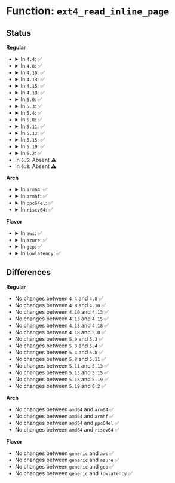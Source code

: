 # Function: <code>ext4_read_inline_page</code>

## Status
<b>Regular</b>
<ul>
<li>
<details>
<summary>In <code>4.4</code>: ✅</summary>

```c
int ext4_read_inline_page(struct inode *inode, struct page *page);
```

**Collision:** Unique Static

**Inline:** No

**Transformation:** False

**Instances:**

```
In fs/ext4/inline.c (ffffffff812e0440)
Location: fs/ext4/inline.c:459
Inline: False
Direct callers:
  - fs/ext4/inline.c:ext4_readpage_inline
  - fs/ext4/inline.c:ext4_try_to_write_inline_data
  - fs/ext4/inline.c:ext4_try_to_write_inline_data
  - fs/ext4/inline.c:ext4_da_write_inline_data_begin
  - fs/ext4/inline.c:ext4_da_write_inline_data_begin
```
**Symbols:**

```
ffffffff812e0440-ffffffff812e065e: ext4_read_inline_page (STB_LOCAL)
```
</details>
</li>
<li>
<details>
<summary>In <code>4.8</code>: ✅</summary>

```c
int ext4_read_inline_page(struct inode *inode, struct page *page);
```

**Collision:** Unique Static

**Inline:** No

**Transformation:** False

**Instances:**

```
In fs/ext4/inline.c (ffffffff81310110)
Location: fs/ext4/inline.c:459
Inline: False
Direct callers:
  - fs/ext4/inline.c:ext4_da_write_inline_data_begin
  - fs/ext4/inline.c:ext4_da_write_inline_data_begin
  - fs/ext4/inline.c:ext4_try_to_write_inline_data
  - fs/ext4/inline.c:ext4_try_to_write_inline_data
  - fs/ext4/inline.c:ext4_readpage_inline
```
**Symbols:**

```
ffffffff81310110-ffffffff8131034c: ext4_read_inline_page (STB_LOCAL)
```
</details>
</li>
<li>
<details>
<summary>In <code>4.10</code>: ✅</summary>

```c
int ext4_read_inline_page(struct inode *inode, struct page *page);
```

**Collision:** Unique Static

**Inline:** No

**Transformation:** False

**Instances:**

```
In fs/ext4/inline.c (ffffffff81325f00)
Location: fs/ext4/inline.c:470
Inline: False
Direct callers:
  - fs/ext4/inline.c:ext4_da_write_inline_data_begin
  - fs/ext4/inline.c:ext4_da_write_inline_data_begin
  - fs/ext4/inline.c:ext4_try_to_write_inline_data
  - fs/ext4/inline.c:ext4_try_to_write_inline_data
  - fs/ext4/inline.c:ext4_readpage_inline
```
**Symbols:**

```
ffffffff81325f00-ffffffff81326142: ext4_read_inline_page (STB_LOCAL)
```
</details>
</li>
<li>
<details>
<summary>In <code>4.13</code>: ✅</summary>

```c
int ext4_read_inline_page(struct inode *inode, struct page *page);
```

**Collision:** Unique Static

**Inline:** No

**Transformation:** False

**Instances:**

```
In fs/ext4/inline.c (ffffffff812f9d20)
Location: fs/ext4/inline.c:473
Inline: False
Direct callers:
  - fs/ext4/inline.c:ext4_da_write_inline_data_begin
  - fs/ext4/inline.c:ext4_da_write_inline_data_begin
  - fs/ext4/inline.c:ext4_try_to_write_inline_data
  - fs/ext4/inline.c:ext4_try_to_write_inline_data
  - fs/ext4/inline.c:ext4_readpage_inline
```
**Symbols:**

```
ffffffff812f9d20-ffffffff812f9ef7: ext4_read_inline_page (STB_LOCAL)
```
</details>
</li>
<li>
<details>
<summary>In <code>4.15</code>: ✅</summary>

```c
int ext4_read_inline_page(struct inode *inode, struct page *page);
```

**Collision:** Unique Static

**Inline:** No

**Transformation:** False

**Instances:**

```
In fs/ext4/inline.c (ffffffff8131e350)
Location: fs/ext4/inline.c:464
Inline: False
Direct callers:
  - fs/ext4/inline.c:ext4_da_write_inline_data_begin
  - fs/ext4/inline.c:ext4_da_write_inline_data_begin
  - fs/ext4/inline.c:ext4_try_to_write_inline_data
  - fs/ext4/inline.c:ext4_try_to_write_inline_data
  - fs/ext4/inline.c:ext4_readpage_inline
```
**Symbols:**

```
ffffffff8131e350-ffffffff8131e527: ext4_read_inline_page (STB_LOCAL)
```
</details>
</li>
<li>
<details>
<summary>In <code>4.18</code>: ✅</summary>

```c
int ext4_read_inline_page(struct inode *inode, struct page *page);
```

**Collision:** Unique Static

**Inline:** No

**Transformation:** False

**Instances:**

```
In fs/ext4/inline.c (ffffffff8134c580)
Location: fs/ext4/inline.c:464
Inline: False
Direct callers:
  - fs/ext4/inline.c:ext4_da_write_inline_data_begin
  - fs/ext4/inline.c:ext4_da_write_inline_data_begin
  - fs/ext4/inline.c:ext4_try_to_write_inline_data
  - fs/ext4/inline.c:ext4_try_to_write_inline_data
  - fs/ext4/inline.c:ext4_readpage_inline
```
**Symbols:**

```
ffffffff8134c580-ffffffff8134c74b: ext4_read_inline_page (STB_LOCAL)
```
</details>
</li>
<li>
<details>
<summary>In <code>5.0</code>: ✅</summary>

```c
int ext4_read_inline_page(struct inode *inode, struct page *page);
```

**Collision:** Unique Static

**Inline:** No

**Transformation:** False

**Instances:**

```
In fs/ext4/inline.c (ffffffff813646c0)
Location: fs/ext4/inline.c:464
Inline: False
Direct callers:
  - fs/ext4/inline.c:ext4_da_write_inline_data_begin
  - fs/ext4/inline.c:ext4_da_write_inline_data_begin
  - fs/ext4/inline.c:ext4_try_to_write_inline_data
  - fs/ext4/inline.c:ext4_try_to_write_inline_data
  - fs/ext4/inline.c:ext4_readpage_inline
```
**Symbols:**

```
ffffffff813646c0-ffffffff8136488b: ext4_read_inline_page (STB_LOCAL)
```
</details>
</li>
<li>
<details>
<summary>In <code>5.3</code>: ✅</summary>

```c
int ext4_read_inline_page(struct inode *inode, struct page *page);
```

**Collision:** Unique Static

**Inline:** No

**Transformation:** False

**Instances:**

```
In fs/ext4/inline.c (ffffffff8138cfb0)
Location: fs/ext4/inline.c:464
Inline: False
Direct callers:
  - fs/ext4/inline.c:ext4_da_write_inline_data_begin
  - fs/ext4/inline.c:ext4_da_write_inline_data_begin
  - fs/ext4/inline.c:ext4_try_to_write_inline_data
  - fs/ext4/inline.c:ext4_convert_inline_data_to_extent
  - fs/ext4/inline.c:ext4_readpage_inline
```
**Symbols:**

```
ffffffff8138cfb0-ffffffff8138d17b: ext4_read_inline_page (STB_LOCAL)
```
</details>
</li>
<li>
<details>
<summary>In <code>5.4</code>: ✅</summary>

```c
int ext4_read_inline_page(struct inode *inode, struct page *page);
```

**Collision:** Unique Static

**Inline:** No

**Transformation:** False

**Instances:**

```
In fs/ext4/inline.c (ffffffff813a5a10)
Location: fs/ext4/inline.c:464
Inline: False
Direct callers:
  - fs/ext4/inline.c:ext4_da_write_inline_data_begin
  - fs/ext4/inline.c:ext4_da_write_inline_data_begin
  - fs/ext4/inline.c:ext4_try_to_write_inline_data
  - fs/ext4/inline.c:ext4_convert_inline_data_to_extent
  - fs/ext4/inline.c:ext4_readpage_inline
```
**Symbols:**

```
ffffffff813a5a10-ffffffff813a5bdb: ext4_read_inline_page (STB_LOCAL)
```
</details>
</li>
<li>
<details>
<summary>In <code>5.8</code>: ✅</summary>

```c
int ext4_read_inline_page(struct inode *inode, struct page *page);
```

**Collision:** Unique Static

**Inline:** No

**Transformation:** False

**Instances:**

```
In fs/ext4/inline.c (ffffffff813f1ca0)
Location: fs/ext4/inline.c:464
Inline: False
Direct callers:
  - fs/ext4/inline.c:ext4_da_write_inline_data_begin
  - fs/ext4/inline.c:ext4_da_convert_inline_data_to_extent
  - fs/ext4/inline.c:ext4_try_to_write_inline_data
  - fs/ext4/inline.c:ext4_convert_inline_data_to_extent
  - fs/ext4/inline.c:ext4_readpage_inline
```
**Symbols:**

```
ffffffff813f1ca0-ffffffff813f1e8a: ext4_read_inline_page (STB_LOCAL)
```
</details>
</li>
<li>
<details>
<summary>In <code>5.11</code>: ✅</summary>

```c
int ext4_read_inline_page(struct inode *inode, struct page *page);
```

**Collision:** Unique Static

**Inline:** No

**Transformation:** False

**Instances:**

```
In fs/ext4/inline.c (ffffffff81404490)
Location: fs/ext4/inline.c:464
Inline: False
Direct callers:
  - fs/ext4/inline.c:ext4_da_write_inline_data_begin
  - fs/ext4/inline.c:ext4_da_convert_inline_data_to_extent
  - fs/ext4/inline.c:ext4_try_to_write_inline_data
  - fs/ext4/inline.c:ext4_convert_inline_data_to_extent
  - fs/ext4/inline.c:ext4_readpage_inline
```
**Symbols:**

```
ffffffff81404490-ffffffff814045d7: ext4_read_inline_page (STB_LOCAL)
```
</details>
</li>
<li>
<details>
<summary>In <code>5.13</code>: ✅</summary>

```c
int ext4_read_inline_page(struct inode *inode, struct page *page);
```

**Collision:** Unique Static

**Inline:** No

**Transformation:** False

**Instances:**

```
In fs/ext4/inline.c (ffffffff8140aa70)
Location: fs/ext4/inline.c:464
Inline: False
Direct callers:
  - fs/ext4/inline.c:ext4_da_write_inline_data_begin
  - fs/ext4/inline.c:ext4_da_write_inline_data_begin
  - fs/ext4/inline.c:ext4_try_to_write_inline_data
  - fs/ext4/inline.c:ext4_convert_inline_data_to_extent
  - fs/ext4/inline.c:ext4_readpage_inline
```
**Symbols:**

```
ffffffff8140aa70-ffffffff8140ab9c: ext4_read_inline_page (STB_LOCAL)
```
</details>
</li>
<li>
<details>
<summary>In <code>5.15</code>: ✅</summary>

```c
int ext4_read_inline_page(struct inode *inode, struct page *page);
```

**Collision:** Unique Static

**Inline:** No

**Transformation:** False

**Instances:**

```
In fs/ext4/inline.c (ffffffff8145d6c0)
Location: fs/ext4/inline.c:468
Inline: False
Direct callers:
  - fs/ext4/inline.c:ext4_da_write_inline_data_begin
  - fs/ext4/inline.c:ext4_da_write_inline_data_begin
  - fs/ext4/inline.c:ext4_try_to_write_inline_data
  - fs/ext4/inline.c:ext4_convert_inline_data_to_extent
  - fs/ext4/inline.c:ext4_readpage_inline
```
**Symbols:**

```
ffffffff8145d6c0-ffffffff8145d7ec: ext4_read_inline_page (STB_LOCAL)
```
</details>
</li>
<li>
<details>
<summary>In <code>5.19</code>: ✅</summary>

```c
int ext4_read_inline_page(struct inode *inode, struct page *page);
```

**Collision:** Unique Static

**Inline:** No

**Transformation:** False

**Instances:**

```
In fs/ext4/inline.c (ffffffff814dc000)
Location: fs/ext4/inline.c:472
Inline: False
Direct callers:
  - fs/ext4/inline.c:ext4_da_write_inline_data_begin
  - fs/ext4/inline.c:ext4_da_convert_inline_data_to_extent
  - fs/ext4/inline.c:ext4_try_to_write_inline_data
  - fs/ext4/inline.c:ext4_convert_inline_data_to_extent
  - fs/ext4/inline.c:ext4_readpage_inline
```
**Symbols:**

```
ffffffff814dc000-ffffffff814dc19f: ext4_read_inline_page (STB_LOCAL)
```
</details>
</li>
<li>
<details>
<summary>In <code>6.2</code>: ✅</summary>

```c
int ext4_read_inline_page(struct inode *inode, struct page *page);
```

**Collision:** Unique Static

**Inline:** No

**Transformation:** False

**Instances:**

```
In fs/ext4/inline.c (ffffffff81574fa0)
Location: fs/ext4/inline.c:471
Inline: False
Direct callers:
  - fs/ext4/inline.c:ext4_da_write_inline_data_begin
  - fs/ext4/inline.c:ext4_da_convert_inline_data_to_extent
  - fs/ext4/inline.c:ext4_try_to_write_inline_data
  - fs/ext4/inline.c:ext4_convert_inline_data_to_extent
  - fs/ext4/inline.c:ext4_readpage_inline
```
**Symbols:**

```
ffffffff81574fa0-ffffffff8157513f: ext4_read_inline_page (STB_LOCAL)
```
</details>
</li>
<li>
In <code>6.5</code>: Absent ⚠️
</li>
<li>
In <code>6.8</code>: Absent ⚠️
</li>
</ul>
<b>Arch</b>
<ul>
<li>
<details>
<summary>In <code>arm64</code>: ✅</summary>

```c
int ext4_read_inline_page(struct inode *inode, struct page *page);
```

**Collision:** Unique Static

**Inline:** No

**Transformation:** False

**Instances:**

```
In fs/ext4/inline.c (ffff800010478f00)
Location: fs/ext4/inline.c:464
Inline: False
Direct callers:
  - fs/ext4/inline.c:ext4_da_write_inline_data_begin
  - fs/ext4/inline.c:ext4_da_write_inline_data_begin
  - fs/ext4/inline.c:ext4_try_to_write_inline_data
  - fs/ext4/inline.c:ext4_convert_inline_data_to_extent
  - fs/ext4/inline.c:ext4_readpage_inline
```
**Symbols:**

```
ffff800010478f00-ffff80001047909c: ext4_read_inline_page (STB_LOCAL)
```
</details>
</li>
<li>
<details>
<summary>In <code>armhf</code>: ✅</summary>

```c
int ext4_read_inline_page(struct inode *inode, struct page *page);
```

**Collision:** Unique Static

**Inline:** No

**Transformation:** False

**Instances:**

```
In fs/ext4/inline.c (c063af7c)
Location: fs/ext4/inline.c:464
Inline: False
Direct callers:
  - fs/ext4/inline.c:ext4_da_write_inline_data_begin
  - fs/ext4/inline.c:ext4_da_write_inline_data_begin
  - fs/ext4/inline.c:ext4_try_to_write_inline_data
  - fs/ext4/inline.c:ext4_convert_inline_data_to_extent
  - fs/ext4/inline.c:ext4_readpage_inline
```
**Symbols:**

```
c063af7c-c063b12c: ext4_read_inline_page (STB_LOCAL)
```
</details>
</li>
<li>
<details>
<summary>In <code>ppc64el</code>: ✅</summary>

```c
int ext4_read_inline_page(struct inode *inode, struct page *page);
```

**Collision:** Unique Static

**Inline:** No

**Transformation:** False

**Instances:**

```
In fs/ext4/inline.c (c00000000059c490)
Location: fs/ext4/inline.c:464
Inline: False
Direct callers:
  - fs/ext4/inline.c:ext4_da_write_inline_data_begin
  - fs/ext4/inline.c:ext4_da_write_inline_data_begin
  - fs/ext4/inline.c:ext4_try_to_write_inline_data
  - fs/ext4/inline.c:ext4_convert_inline_data_to_extent
  - fs/ext4/inline.c:ext4_readpage_inline
```
**Symbols:**

```
c00000000059c490-c00000000059c6e4: ext4_read_inline_page (STB_LOCAL)
```
</details>
</li>
<li>
<details>
<summary>In <code>riscv64</code>: ✅</summary>

```c
int ext4_read_inline_page(struct inode *inode, struct page *page);
```

**Collision:** Unique Static

**Inline:** No

**Transformation:** False

**Instances:**

```
In fs/ext4/inline.c (ffffffe0003046c4)
Location: fs/ext4/inline.c:464
Inline: False
Direct callers:
  - fs/ext4/inline.c:ext4_da_write_inline_data_begin
  - fs/ext4/inline.c:ext4_da_write_inline_data_begin
  - fs/ext4/inline.c:ext4_try_to_write_inline_data
  - fs/ext4/inline.c:ext4_convert_inline_data_to_extent
  - fs/ext4/inline.c:ext4_readpage_inline
```
**Symbols:**

```
ffffffe0003046c4-ffffffe00030482e: ext4_read_inline_page (STB_LOCAL)
```
</details>
</li>
</ul>
<b>Flavor</b>
<ul>
<li>
<details>
<summary>In <code>aws</code>: ✅</summary>

```c
int ext4_read_inline_page(struct inode *inode, struct page *page);
```

**Collision:** Unique Static

**Inline:** No

**Transformation:** False

**Instances:**

```
In fs/ext4/inline.c (ffffffff8139dff0)
Location: fs/ext4/inline.c:464
Inline: False
Direct callers:
  - fs/ext4/inline.c:ext4_da_write_inline_data_begin
  - fs/ext4/inline.c:ext4_da_write_inline_data_begin
  - fs/ext4/inline.c:ext4_try_to_write_inline_data
  - fs/ext4/inline.c:ext4_convert_inline_data_to_extent
  - fs/ext4/inline.c:ext4_readpage_inline
```
**Symbols:**

```
ffffffff8139dff0-ffffffff8139e1bb: ext4_read_inline_page (STB_LOCAL)
```
</details>
</li>
<li>
<details>
<summary>In <code>azure</code>: ✅</summary>

```c
int ext4_read_inline_page(struct inode *inode, struct page *page);
```

**Collision:** Unique Static

**Inline:** No

**Transformation:** False

**Instances:**

```
In fs/ext4/inline.c (ffffffff8138ea80)
Location: fs/ext4/inline.c:464
Inline: False
Direct callers:
  - fs/ext4/inline.c:ext4_da_write_inline_data_begin
  - fs/ext4/inline.c:ext4_da_write_inline_data_begin
  - fs/ext4/inline.c:ext4_try_to_write_inline_data
  - fs/ext4/inline.c:ext4_convert_inline_data_to_extent
  - fs/ext4/inline.c:ext4_readpage_inline
```
**Symbols:**

```
ffffffff8138ea80-ffffffff8138ec4b: ext4_read_inline_page (STB_LOCAL)
```
</details>
</li>
<li>
<details>
<summary>In <code>gcp</code>: ✅</summary>

```c
int ext4_read_inline_page(struct inode *inode, struct page *page);
```

**Collision:** Unique Static

**Inline:** No

**Transformation:** False

**Instances:**

```
In fs/ext4/inline.c (ffffffff8139b850)
Location: fs/ext4/inline.c:464
Inline: False
Direct callers:
  - fs/ext4/inline.c:ext4_da_write_inline_data_begin
  - fs/ext4/inline.c:ext4_da_write_inline_data_begin
  - fs/ext4/inline.c:ext4_try_to_write_inline_data
  - fs/ext4/inline.c:ext4_convert_inline_data_to_extent
  - fs/ext4/inline.c:ext4_readpage_inline
```
**Symbols:**

```
ffffffff8139b850-ffffffff8139ba1b: ext4_read_inline_page (STB_LOCAL)
```
</details>
</li>
<li>
<details>
<summary>In <code>lowlatency</code>: ✅</summary>

```c
int ext4_read_inline_page(struct inode *inode, struct page *page);
```

**Collision:** Unique Static

**Inline:** No

**Transformation:** False

**Instances:**

```
In fs/ext4/inline.c (ffffffff813afd10)
Location: fs/ext4/inline.c:464
Inline: False
Direct callers:
  - fs/ext4/inline.c:ext4_da_write_inline_data_begin
  - fs/ext4/inline.c:ext4_da_write_inline_data_begin
  - fs/ext4/inline.c:ext4_try_to_write_inline_data
  - fs/ext4/inline.c:ext4_convert_inline_data_to_extent
  - fs/ext4/inline.c:ext4_readpage_inline
```
**Symbols:**

```
ffffffff813afd10-ffffffff813aff33: ext4_read_inline_page (STB_LOCAL)
```
</details>
</li>
</ul>

## Differences
<b>Regular</b>
<ul>
<li>
No changes between <code>4.4</code> and <code>4.8</code> ✅
</li>
<li>
No changes between <code>4.8</code> and <code>4.10</code> ✅
</li>
<li>
No changes between <code>4.10</code> and <code>4.13</code> ✅
</li>
<li>
No changes between <code>4.13</code> and <code>4.15</code> ✅
</li>
<li>
No changes between <code>4.15</code> and <code>4.18</code> ✅
</li>
<li>
No changes between <code>4.18</code> and <code>5.0</code> ✅
</li>
<li>
No changes between <code>5.0</code> and <code>5.3</code> ✅
</li>
<li>
No changes between <code>5.3</code> and <code>5.4</code> ✅
</li>
<li>
No changes between <code>5.4</code> and <code>5.8</code> ✅
</li>
<li>
No changes between <code>5.8</code> and <code>5.11</code> ✅
</li>
<li>
No changes between <code>5.11</code> and <code>5.13</code> ✅
</li>
<li>
No changes between <code>5.13</code> and <code>5.15</code> ✅
</li>
<li>
No changes between <code>5.15</code> and <code>5.19</code> ✅
</li>
<li>
No changes between <code>5.19</code> and <code>6.2</code> ✅
</li>
</ul>
<b>Arch</b>
<ul>
<li>
No changes between <code>amd64</code> and <code>arm64</code> ✅
</li>
<li>
No changes between <code>amd64</code> and <code>armhf</code> ✅
</li>
<li>
No changes between <code>amd64</code> and <code>ppc64el</code> ✅
</li>
<li>
No changes between <code>amd64</code> and <code>riscv64</code> ✅
</li>
</ul>
<b>Flavor</b>
<ul>
<li>
No changes between <code>generic</code> and <code>aws</code> ✅
</li>
<li>
No changes between <code>generic</code> and <code>azure</code> ✅
</li>
<li>
No changes between <code>generic</code> and <code>gcp</code> ✅
</li>
<li>
No changes between <code>generic</code> and <code>lowlatency</code> ✅
</li>
</ul>
